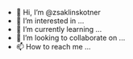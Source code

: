 - 👋 Hi, I’m @zsaklinskotner
- 👀 I’m interested in ...
- 🌱 I’m currently learning ...
- 💞️ I’m looking to collaborate on ...
- 📫 How to reach me ...

<!---
zsaklinskotner/zsaklinskotner is a ✨ special ✨ repository because its `README.md` (this file) appears on your GitHub profile.
You can click the Preview link to take a look at your changes.
--->
